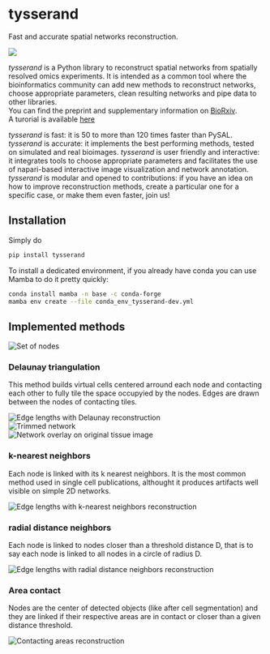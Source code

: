 # tysserand

Fast and accurate spatial networks reconstruction. 

![](./images/tysserand_main_figure.png)

*tysserand* is a Python library to reconstruct spatial networks from spatially resolved omics experiments. It is intended as a common tool where the bioinformatics community can add new methods to reconstruct networks, choose appropriate parameters, clean resulting networks and pipe data to other libraries.  
You can find the preprint and supplementary information on [BioRxiv](https://www.biorxiv.org/content/10.1101/2020.11.16.385377v1).  
A turorial is available [here](./examples/02-tutorial.ipynb)

*tysserand* is fast: it is 50 to more than 120 times faster than PySAL.  
*tysserand* is accurate: it implements the best performing methods, tested on simulated and real bioimages.
*tysserand* is user friendly and interactive: it integrates tools to choose appropriate parameters and facilitates the use of napari-based interactive image visualization and network annotation.
*tysserand* is modular and opened to contributions: if you have an idea on how to improve reconstruction methods, create a particular one for a specific case, or make them even faster, join us!

## Installation

Simply do
```bash
pip install tysserand
```

To install a dedicated environment, if you already have conda you can use Mamba to do it pretty quickly:
```bash
conda install mamba -n base -c conda-forge
mamba env create --file conda_env_tysserand-dev.yml 
```

## Implemented methods

![Set of nodes](./images/publication_figures/mIF-nodes_positions.png)

### Delaunay triangulation

This method builds virtual cells centered arround each node and contacting each other to fully tile the space occupyied by the nodes. Edges are drawn between the nodes of contacting tiles.

![Edge lengths with *Delaunay* reconstruction](./images/publication_figures/mIF-Delaunay_distances.png)  
![Trimmed network](./images/publication_figures/mIF-Delaunay_network.png)  
![Network overlay on original tissue image](./images/publication_figures/mIF-Delaunay_superimposed.png)  

### k-nearest neighbors

Each node is linked with its k nearest neighbors. It is the most common method used in single cell publications, althought it produces artifacts well visible on simple 2D networks.

![Edge lengths with *k-nearest neighbors* reconstruction](./images/publication_figures/mIF-knn_distances.png)

### radial distance neighbors

Each node is linked to nodes closer than a threshold distance D, that is to say each node is linked to all nodes in a circle of radius D.

![Edge lengths with *radial distance neighbors* reconstruction](./images/publication_figures/mIF-rdn_distances.png)

### Area contact

Nodes are the center of detected objects (like after cell segmentation) and they are linked if their respective areas are in contact or closer than a given distance threshold.

![*Contacting areas* reconstruction](./images/publication_figures/simulated_segmentation_image_size-600_hole_proba-0.1_noise_sigma-10.0_objects_network.png)
